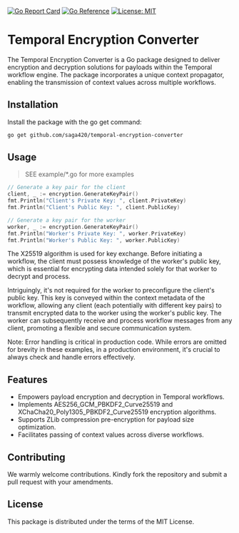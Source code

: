 [![Go Report Card][go-report-image]][go-report-url]
[![Go Reference](https://pkg.go.dev/badge/github.com/saga420/temporal-encryption-converter.svg)](https://pkg.go.dev/github.com/saga420/temporal-encryption-converter)
[![License: MIT](https://img.shields.io/badge/License-MIT-yellow.svg)](https://opensource.org/licenses/MIT)

[go-report-image]: https://goreportcard.com/badge/github.com/saga420/temporal-encryption-converter
[go-report-url]: https://goreportcard.com/report/github.com/saga420/temporal-encryption-converter

[go-report-image]: https://goreportcard.com/badge/github.com/saga420/temporal-encryption-converter
[go-report-url]: https://goreportcard.com/report/github.com/saga420/temporal-encryption-converter


# Temporal Encryption Converter

The Temporal Encryption Converter is a Go package designed to deliver encryption and decryption solutions for payloads
within the Temporal workflow engine. The package incorporates a unique context propagator, enabling the transmission of
context values across multiple workflows.

## Installation

Install the package with the go get command:

```bash
go get github.com/saga420/temporal-encryption-converter
```

## Usage

> SEE example/*.go for more examples

```go
// Generate a key pair for the client
client, _ := encryption.GenerateKeyPair()
fmt.Println("Client's Private Key: ", client.PrivateKey)
fmt.Println("Client's Public Key: ", client.PublicKey)

// Generate a key pair for the worker
worker, _ := encryption.GenerateKeyPair()
fmt.Println("Worker's Private Key: ", worker.PrivateKey)
fmt.Println("Worker's Public Key: ", worker.PublicKey)
```

The X25519 algorithm is used for key exchange. Before initiating a workflow, the client must possess knowledge of the
worker's public key, which is essential for encrypting data intended solely for that worker to decrypt and process.

Intriguingly, it's not required for the worker to preconfigure the client's public key. This key is conveyed within the
context metadata of the workflow, allowing any client (each potentially with different key pairs) to transmit encrypted
data to the worker using the worker's public key. The worker can subsequently receive and process workflow messages from
any client, promoting a flexible and secure communication system.

Note: Error handling is critical in production code. While errors are omitted for brevity in these examples, in a
production environment, it's crucial to always check and handle errors effectively.

## Features

- Empowers payload encryption and decryption in Temporal workflows.
- Implements AES256_GCM_PBKDF2_Curve25519 and XChaCha20_Poly1305_PBKDF2_Curve25519 encryption algorithms.
- Supports ZLib compression pre-encryption for payload size optimization.
- Facilitates passing of context values across diverse workflows.

## Contributing

We warmly welcome contributions. Kindly fork the repository and submit a pull request with your amendments.

## License

This package is distributed under the terms of the MIT License.
